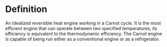 # Definition

An idealized reversible heat engine working in a Carnot cycle. It is the
most efficient engine that can operate between two specified
temperatures; its efficiency is equivalent to the thermodynamic
efficiency. The Carnot engine is capable of being run either as a
conventional engine or as a refrigerator.
